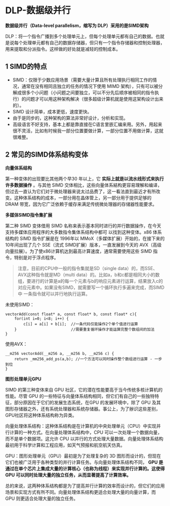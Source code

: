﻿# DLP-数据级并行

**数据级并行（Data-level parallelism，缩写为 DLP）采用的是SIMD架构**

DLP：将一个指令广播到多个处理单元上，但每个处理单元都有自己的数据。也就是说每个处理单元都有自己的数据存储器，但只有一个指令存储器和控制处理器，用来提取和分派指令。这样做的好处就是减轻的控制成本。

## 1 SIMD的特点 ##

* SIMD：仅限于少数应用场景（需要大量计算且所有处理执行相同工作的情况，通常在没有相同且独立的任务的情况下使用 MIMD 架构），只有可以被分解成很多个小问题（小问题之间要独立，可以不分先后顺序被相同的指令执行）的问题才可以用这种架构解决（很多超级计算机就是使用这架构设计出来的）。
* SIMD 设计简单，成本更低，速度更快。
* 由于是同步的，这种架构的算法非常好设计，分析和实现。
* 高级语言不好支持，基本上都是靠直接在C语言里嵌汇编来用。另外，用起来很不灵活，比如有时候我一部分位置要做计算，一部分位置不用做计算，这就很难整。

## 2 常见的SIMD体系结构变体 ##

**向量体系结构**

第一种变体的出现要比其他两个早30 年以上，它 **实际上就是以流水线形式来执行许多数据操作** 。与其他 SIMD 交体相比，这些向量体系結构更容易理解和编译，但过去一直认为它们对于微处理器来说太过品费了，这一看法直到最近才有所改变。这种体系结构的成本，一部分用在晶体管上，另一部分用于提供足够的 DRAM 带宽，因为它广泛依赖于缓存来满足传统微处理器的存储器性能要求。

**多媒体SIMD指令集扩展**

第二种 SIMD 变体借用 SIMD 名称来表示基本同时进行的并行数据操作，在今天支持多媒体应用程序的大多数指令集体系结构中都可 以找到这种变体。x86 体系结构的 SIMD 指令扩展是在 1996年以 MMoX（多媒体扩展）开始的，在接下来的 10年间出现了几个 SSE（流式 SIMD扩展）版本，一直发展到今天的 AVX（高级向量拉展）。为了使x86计算机达到最高计算速度，通常需要使用这些 SIMD 指令，特别是对于浮点程序。

> 注意，目前的CPU中一般的指令集就是SD（single data）的，而SSE、AVX这种指令就是MD（multi data）的。比如a，b和c都是相同大小的数组，要进行的计算是a的每一个元素与b的响应元素进行运算，结果放入c的对应元素中。如果没有SIMD，就需要写一个循环执行多遍来完成，而SIMD中 一条指令就可以并行地执行运算。

未使用SIMD：

```
vectorAdd(const float* a, const float* b, const float* c){
    for(int i=0; i<8; i++) {
        c[i] = a[i] + b[i];  //一条代码仅能操作2个单个值进行运算
    }                        //需要重复循环操作才能运算完整个数组间的加法
}
```

使用AVX：

```
__m256 vectorAdd(__m256 a, __m256 b, __m256 c) {
    return _mm256_add_ps(a,b); //一个方法可以同时操作整个数组进行运算 - 一步到位
}
```

**图形处理单元GPU**

SIMD 的第三种变体来自 GPU 社区，它的潜在性能要高于当今传统多核计算机的性能。尽管 GPU 的一些特征与向量体系结构相同，但它们有自己的一些独特特征，部分原因在于它们的发展生态系统，在GPU 的发展环境中，除了 GPU 及其图形存储器之外，还有系统处理器和系统存储器。事公上，为了辦识这些差别，GPU社区将这种体系结构称为异类。	

向量处理体系结构：这种体系结构是在计算机的中央处理单元（CPU）中实现并行计算的一种方式。在向量处理体系结构中，CPU 可以一次处理一个数据向量，而不是单个数据项。这允许 CPU 以并行的方式处理大量数据。向量处理体系结构最初用于科学计算和工程应用，如天气预报和航空航天仿真。

GPU：图形处理单元（GPU）最初是为了处理复杂的 3D 图形而设计的，但现在它们也被广泛用于各种类型的并行计算任务。与向量处理体系结构不同， **GPU 是通过在单个芯片上集成大量的计算核心（也称为线程）来实现并行计算的。这使得 GPU 可以同时处理大量的独立任务，从而显著提高了计算效率。**

总的来说，这两种体系结构都是为了提高并行计算的效率而设计的，但它们的应用场景和实现方式有所不同。向量处理体系结构更适合处理大量的向量计算，而 GPU 则更适合处理大量的独立任务。
